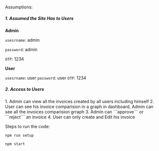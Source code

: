 Assumptions:

<h5>1. Assumed the Site Has to Users</h5>
<b>Admin</b>

```usesrname```: admin

```password```: admin

```OTP```: 1234



<b>User</b>

```usesrname```: user
```password```: user
```OTP```: 1234


<h5>2. Access to Users</h5>
1. Admin can view all the invoices created by all users including himself
2. User can see his invoice comparision in a graph in dashboard, Admin can see all the invoices comparision grraph
3. Admin can ```approve``` or ```reject``` an invoice
4. User can only create and Edit his invoice


Steps to run the code:

```npm run setup```

```npm start```
